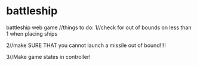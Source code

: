 # battleship
battleship web game
//things to do:
1//check for out of bounds on less than 1 when placing ships

2//make SURE THAT you cannot launch a missile out of bound!!!!

3//Make game states in controller!
